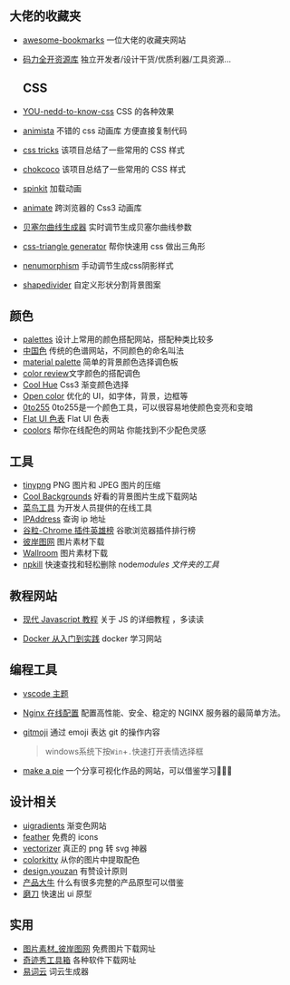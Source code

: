 ## 大佬的收藏夹

- [awesome-bookmarks](https://panjiachen.github.io/awesome-bookmarks/) 一位大佬的收藏夹网站

- [码力全开资源库](https://maliquankai.com/designnav/) 独立开发者/设计干货/优质利器/工具资源...

  ## CSS

- [YOU-nedd-to-know-css](https://lhammer.cn/You-need-to-know-css/#/zh-cn/) CSS 的各种效果

- [animista](https://animista.net/) 不错的 css 动画库 方便直接复制代码

- [css tricks](https://qishaoxuan.github.io/css_tricks/) 该项目总结了一些常用的 CSS 样式

- [chokcoco](https://chokcoco.github.io/CSS-Inspiration/#/./init) 该项目总结了一些常用的 CSS 样式

- [spinkit](https://tobiasahlin.com/spinkit/) 加载动画

- [animate](https://animate.style/) 跨浏览器的 Css3 动画库

- [贝塞尔曲线生成器](https://cubic-bezier.com/#.17,.67,.83,.67)  实时调节生成贝塞尔曲线参数

- [css-triangle generator](http://apps.eky.hk/css-triangle-generator/)  帮你快速用 css 做出三角形

- [nenumorphism](https://neumorphism.io/#823a3a)  手动调节生成css阴影样式

- [shapedivider](https://www.shapedivider.app/) 自定义形状分割背景图案

## 颜色

- [palettes](https://flatuicolors.com/) 设计上常用的颜色搭配网站，搭配种类比较多
- [中国色](http://zhongguose.com/) 传统的色谱网站，不同颜色的命名叫法
- [material palette](https://www.materialpalette.com/) 简单的背景颜色选择调色板
- [color review](https://color.review/)文字颜色的搭配调色 
- [Cool Hue](https://webkul.github.io/coolhue/) Css3 渐变颜色选择
- [Open color](https://yeun.github.io/open-color/#red) 优化的 UI，如字体，背景，边框等
- [0to255](https://www.0to255.com/)  0to255是一个颜色工具，可以很容易地使颜色变亮和变暗
- [Flat UI 色表](https://flatuicolors.com/) Flat UI 色表
- [coolors](https://coolors.co/) 帮你在线配色的网站 你能找到不少配色灵感

## 工具

- [tinypng](https://tinypng.com/) PNG 图片和 JPEG 图片的压缩
- [Cool Backgrounds](https://coolbackgrounds.io/) 好看的背景图片生成下载网站
- [菜鸟工具](https://c.runoob.com/) 为开发人员提供的在线工具
- [IPAddress](https://www.ipaddress.com/) 查询 ip 地址
- [谷粒-Chrome 插件英雄榜](https://zhaoolee.gitbooks.io/chrome/content/) 谷歌浏览器插件排行榜
- [彼岸图网](https://pic.netbian.com/) 图片素材下载
- [Wallroom](https://wallroom.io/) 图片素材下载
- [npkill](https://npkill.js.org/) 快速查找和轻松删除 node*modules 文件夹的工具*

## 教程网站

- [现代 Javascript 教程](https://zh.javascript.info/) 关于 JS 的详细教程 ，多读读

- [Docker 从入门到实践](https://vuepress.mirror.docker-practice.com/) docker 学习网站



## 编程工具

- [vscode 主题](https://marketplace.visualstudio.com/search?target=VSCode&category=Themes&sortBy=Installs)

- [Nginx 在线配置](https://www.digitalocean.com/community/tools/nginx?global.app.lang=zhCN) 配置高性能、安全、稳定的 NGINX 服务器的最简单方法。

- [gitmoji](https://github.com/carloscuesta/gitmoji) 通过 emoji 表达 git 的操作内容

  >windows系统下按`Win`+`.`快速打开表情选择框

- [make a pie](https://www.makeapie.com/explore.html) 一个分享可视化作品的网站，可以借鉴学习🎉🎉🎉

## 设计相关

- [uigradients](https://uigradients.com/#SummerDog) 渐变色网站
- [feather](https://ikonate.com/) 免费的 icons
- [vectorizer](https://www.vectorizer.io/) 真正的 png 转 svg 神器
- [colorkitty](https://colorkitty.com/) 从你的图片中提取配色
- [design.youzan](http://design.youzan.com/) 有赞设计原则
- [产品大牛](http://www.pmdaniu.com/) 什么有很多完整的产品原型可以借鉴
- [磨刀](https://modao.cc/pricing) 快速出 ui 原型

## 实用

- [图片素材_彼岸图网](https://pic.netbian.com/)  免费图片下载网址
- [奇迹秀工具箱](http://www.qijishow.com/down/index.html#) 各种软件下载网址
- [易词云](https://www.yciyun.com/) 词云生成器

